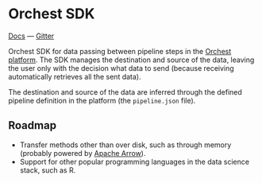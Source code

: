 # Orchest SDK
[Docs](https://orchest-sdk.readthedocs.io/en/latest/)
— [Gitter](https://gitter.im/orchest)

Orchest SDK for data passing between pipeline steps in the 
[Orchest platform](https://github.com/orchest/orchest). The SDK manages the destination and source
of the data, leaving the user only with the decision what data to send (because receiving
automatically retrieves all the sent data).

The destination and source of the data are inferred through the defined pipeline definition in the
platform (the `pipeline.json` file).


## Roadmap
* Transfer methods other than over disk, such as through memory (probably powered by 
  [Apache Arrow](https://github.com/apache/arrow)).
* Support for other popular programming languages in the data science stack, such as R.
